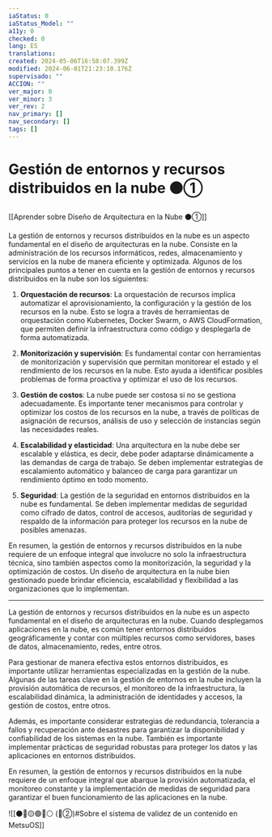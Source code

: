 ```yaml
---
iaStatus: 0
iaStatus_Model: ""
a11y: 0
checked: 0
lang: ES
translations: 
created: 2024-05-06T16:58:07.399Z
modified: 2024-06-01T21:23:10.176Z
supervisado: ""
ACCION: ""
ver_major: 0
ver_minor: 3
ver_rev: 2
nav_primary: []
nav_secondary: []
tags: []
---
```

# Gestión de entornos y recursos distribuidos en la nube  ⚫①

[[Aprender sobre Diseño de Arquitectura en la Nube ⚫①]]

La gestión de entornos y recursos distribuidos en la nube es un aspecto fundamental en el diseño de arquitecturas en la nube. Consiste en la administración de los recursos informáticos, redes, almacenamiento y servicios en la nube de manera eficiente y optimizada. Algunos de los principales puntos a tener en cuenta en la gestión de entornos y recursos distribuidos en la nube son los siguientes:

1. **Orquestación de recursos**: La orquestación de recursos implica automatizar el aprovisionamiento, la configuración y la gestión de los recursos en la nube. Esto se logra a través de herramientas de orquestación como Kubernetes, Docker Swarm, o AWS CloudFormation, que permiten definir la infraestructura como código y desplegarla de forma automatizada.

2. **Monitorización y supervisión**: Es fundamental contar con herramientas de monitorización y supervisión que permitan monitorear el estado y el rendimiento de los recursos en la nube. Esto ayuda a identificar posibles problemas de forma proactiva y optimizar el uso de los recursos.

3. **Gestión de costos**: La nube puede ser costosa si no se gestiona adecuadamente. Es importante tener mecanismos para controlar y optimizar los costos de los recursos en la nube, a través de políticas de asignación de recursos, análisis de uso y selección de instancias según las necesidades reales.

4. **Escalabilidad y elasticidad**: Una arquitectura en la nube debe ser escalable y elástica, es decir, debe poder adaptarse dinámicamente a las demandas de carga de trabajo. Se deben implementar estrategias de escalamiento automático y balanceo de carga para garantizar un rendimiento óptimo en todo momento.

5. **Seguridad**: La gestión de la seguridad en entornos distribuidos en la nube es fundamental. Se deben implementar medidas de seguridad como cifrado de datos, control de accesos, auditorías de seguridad y respaldo de la información para proteger los recursos en la nube de posibles amenazas.

En resumen, la gestión de entornos y recursos distribuidos en la nube requiere de un enfoque integral que involucre no solo la infraestructura técnica, sino también aspectos como la monitorización, la seguridad y la optimización de costos. Un diseño de arquitectura en la nube bien gestionado puede brindar eficiencia, escalabilidad y flexibilidad a las organizaciones que lo implementan.

---

La gestión de entornos y recursos distribuidos en la nube es un aspecto fundamental en el diseño de arquitecturas en la nube. Cuando desplegamos aplicaciones en la nube, es común tener entornos distribuidos geográficamente y contar con múltiples recursos como servidores, bases de datos, almacenamiento, redes, entre otros.

Para gestionar de manera efectiva estos entornos distribuidos, es importante utilizar herramientas especializadas en la gestión de la nube. Algunas de las tareas clave en la gestión de entornos en la nube incluyen la provisión automática de recursos, el monitoreo de la infraestructura, la escalabilidad dinámica, la administración de identidades y accesos, la gestión de costos, entre otros.

Además, es importante considerar estrategias de redundancia, tolerancia a fallos y recuperación ante desastres para garantizar la disponibilidad y confiabilidad de los sistemas en la nube. También es importante implementar prácticas de seguridad robustas para proteger los datos y las aplicaciones en entornos distribuidos.

En resumen, la gestión de entornos y recursos distribuidos en la nube requiere de un enfoque integral que abarque la provisión automatizada, el monitoreo constante y la implementación de medidas de seguridad para garantizar el buen funcionamiento de las aplicaciones en la nube.

![[⚫🔴🟡🟢🔵⚪ (🔴②)#Sobre el sistema de validez de un contenido en MetsuOS]]

